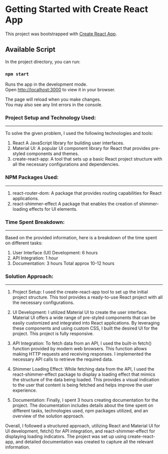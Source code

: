 # Getting Started with Create React App

This project was bootstrapped with [Create React App](https://github.com/facebook/create-react-app).

## Available Script

In the project directory, you can run:

### `npm start`

Runs the app in the development mode.\
Open [http://localhost:3000](http://localhost:3000) to view it in your browser.

The page will reload when you make changes.\
You may also see any lint errors in the console.

### Project Setup and Technology Used:

---

To solve the given problem, I used the following technologies and tools:

1. React A JavaScript library for building user interfaces.
2. Material UI: A popular UI component library for React that provides pre-styled components and themes.
3. create-react-app: A tool that sets up a basic React project structure with all the necessary configurations and dependencies.

### NPM Packages Used:

---

1. react-router-dom: A package that provides routing capabilities for React applications.
2. react-shimmer-effect A package that enables the creation of shimmer-loading effects for UI elements.

### Time Spent Breakdown:

---

Based on the provided information, here is a breakdown of the time spent on different tasks:

1. User Interface (UI) Development: 6 hours
2. API Integration: 1 hour
3. Documentation: 3 hours
   Total approx 10-12 hours

### Solution Approach:

---

1. Project Setup: I used the create-react-app tool to set up the initial project structure. This tool provides a ready-to-use React project with all the necessary configurations.

2. UI Development: I utilized Material UI to create the user interface. Material UI offers a wide range of pre-styled components that can be easily customized and integrated into React applications. By leveraging these components and using custom CSS, I built the desired UI for the project. This project is fully responsive.

3. API Integration: To fetch data from an API, I used the built-in fetch() function provided by modern web browsers. This function allows making HTTP requests and receiving responses. I implemented the necessary API calls to retrieve the required data.

4. Shimmer Loading Effect: While fetching data from the API, I used the react-shimmer-effect package to display a loading effect that mimics the structure of the data being loaded. This provides a visual indication to the user that content is being fetched and helps improve the user experience.

5. Documentation: Finally, I spent 3 hours creating documentation for the project. The documentation includes details about the time spent on different tasks, technologies used, npm packages utilized, and an overview of the solution approach.

Overall, I followed a structured approach, utilizing React and Material UI for UI development, fetch() for API integration, and react-shimmer-effect for displaying loading indicators. The project was set up using create-react-app, and detailed documentation was created to capture all the relevant information.
